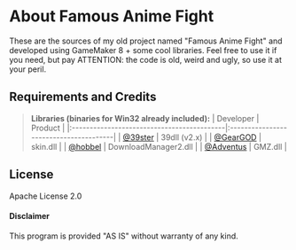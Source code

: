 About Famous Anime Fight
========================

These are the sources of my old project named "Famous Anime Fight" and developed using GameMaker 8 + some cool libraries.
Feel free to use it if you need, but pay ATTENTION: the code is old, weird and ugly, so use it at your peril.
	
Requirements and Credits
------------------------

> **Libraries (binaries for Win32 already included):**
| Developer | Product |
|:-------------------------------------------|:---------------------------------------|
| [@39ster](http://gmc.yoyogames.com/index.php?showuser=234) | 39dll (v2.x) |
| [@GearGOD](http://gmc.yoyogames.com/index.php?showuser=18164) | skin.dll |
| [@hobbel](http://gmc.yoyogames.com/index.php?showuser=46246) | DownloadManager2.dll |
| [@Adventus](http://gmc.yoyogames.com/index.php?showuser=40289) | GMZ.dll |

License
-------
Apache License 2.0

#### Disclaimer

This program is provided "AS IS" without warranty of any kind.